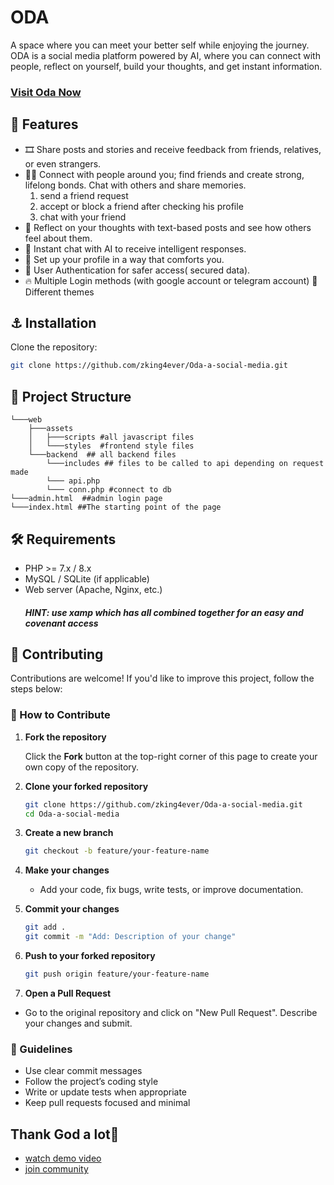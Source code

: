 # ODA 

A space where you can meet your better self while enjoying the journey. ODA is a social media platform powered by AI, where you can connect with people, reflect on yourself, build your thoughts, and get instant information.
### [Visit Oda Now](https://oda.social-networking.me)

## 🚀 Features
- 🎞️ Share posts and stories and receive feedback from friends, relatives, or even strangers.  
- 🧑‍🦱 Connect with people around you; find friends and create strong, lifelong bonds. Chat with others and share memories.
  1. send a friend request
  2. accept or block a friend after checking his profile
  3. chat with your friend
- 💭 Reflect on your thoughts with text-based posts and see how others feel about them.  
- 🤖 Instant chat with AI to receive intelligent responses.
- 👤 Set up your profile in a way that comforts you.
- 🔮 User Authentication for safer access( secured data).
- 🔥 Multiple Login methods (with google account or telegram account) 🌠 Different themes

## ⚓ Installation

Clone the repository:

```bash
git clone https://github.com/zking4ever/Oda-a-social-media.git

```
## 📂 Project Structure

```
└───web 
    ├───assets
    │   ├───scripts #all javascript files
    │   └───styles  #frontend style files
    └───backend  ## all backend files
        └───includes ## files to be called to api depending on request made
        └─── api.php
        └─── conn.php #connect to db
└───admin.html  ##admin login page
└───index.html ##The starting point of the page

```
## 🛠 Requirements

- PHP >= 7.x / 8.x
- MySQL / SQLite (if applicable)
- Web server (Apache, Nginx, etc.)
  ##### HINT: use xamp which has all combined together for an easy and covenant access
## 🤝 Contributing

Contributions are welcome! If you'd like to improve this project, follow the steps below:

### 📝 How to Contribute

1. **Fork the repository**

   Click the **Fork** button at the top-right corner of this page to create your own copy of the repository.

2. **Clone your forked repository**

   ```bash
   git clone https://github.com/zking4ever/Oda-a-social-media.git
   cd Oda-a-social-media
   ```
3. **Create a new branch**
   ```bash
   git checkout -b feature/your-feature-name
   ```
4. **Make your changes**
   * Add your code, fix bugs, write tests, or improve documentation.
5. **Commit your changes**
   ```bash
   git add .
   git commit -m "Add: Description of your change"
   ```
6. **Push to your forked repository**
   ```bash
   git push origin feature/your-feature-name
   ```
7. **Open a Pull Request**
  - Go to the original repository and click on "New Pull Request". Describe your changes and submit.

### 📌 Guidelines
- Use clear commit messages
- Follow the project’s coding style
- Write or update tests when appropriate
- Keep pull requests focused and minimal

## Thank God a lot🙏
- [watch demo video](https://youtu.be/Ldmhii3Jd1c?si=cxvo_CumMuyWKYhs)
- [join community](https://t.me/astawus1)




